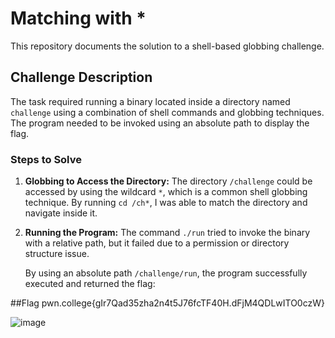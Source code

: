 # Matching with *

This repository documents the solution to a shell-based globbing challenge.

## Challenge Description

The task required running a binary located inside a directory named `challenge` using a combination of shell commands and globbing techniques. The program needed to be invoked using an absolute path to display the flag.

### Steps to Solve

1. **Globbing to Access the Directory:**
   The directory `/challenge` could be accessed by using the wildcard `*`, which is a common shell globbing technique. By running `cd /ch*`, I was able to match the directory and navigate inside it.

2. **Running the Program:**
   The command `./run` tried to invoke the binary with a relative path, but it failed due to a permission or directory structure issue.
   
   By using an absolute path `/challenge/run`, the program successfully executed and returned the flag:

##Flag
pwn.college{gIr7Qad35zha2n4t5J76fcTF40H.dFjM4QDLwITO0czW}

![image](https://github.com/user-attachments/assets/42b02f60-fc91-4230-a0cc-bcceadc0165b)
